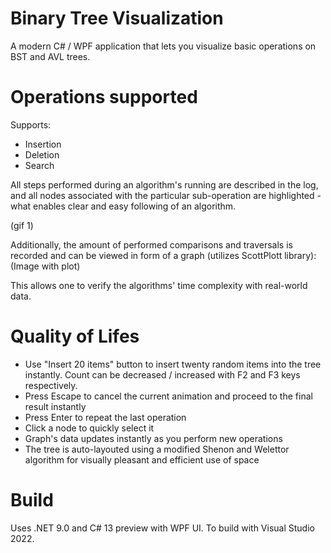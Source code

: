 # Binary Tree Visualization

A modern C# / WPF application that lets you visualize basic operations on BST and AVL trees.

# Operations supported
Supports:
- Insertion
- Deletion
- Search

All steps performed during an algorithm's running are described in the log, and all nodes associated with the particular sub-operation are highlighted - what enables clear and easy following of an algorithm.

(gif 1)

Additionally, the amount of performed comparisons and traversals is recorded and can be viewed in form of a graph (utilizes ScottPlott library):
(Image with plot)

This allows one to verify the algorithms' time complexity with real-world data.

# Quality of Lifes
- Use "Insert 20 items" button to insert twenty random items into the tree instantly. Count can be decreased / increased with F2 and F3 keys respectively. 
- Press Escape to cancel the current animation and proceed to the final result instantly
- Press Enter to repeat the last operation
- Click a node to quickly select it
- Graph's data updates instantly as you perform new operations
- The tree is auto-layouted using a modified Shenon and Welettor algorithm for visually pleasant and efficient use of space 

# Build
Uses .NET 9.0 and C# 13 preview with WPF UI. To build with Visual Studio 2022.